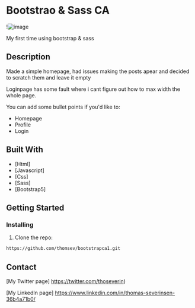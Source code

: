 # Bootstrao & Sass CA

!![image](https://user-images.githubusercontent.com/100193213/215354931-82765731-a705-4533-a4be-eee5d1311837.png)


My first time using bootstrap & sass

## Description

Made a simple homepage, had issues making the posts apear and decided to scratch them and leave it empty

Loginpage has some fault where i cant figure out how to max width the whole page.

You can add some bullet points if you'd like to:

- Homepage
- Profile
- Login

## Built With

- [Html]
- [Javascript]
- [Css]
- [Sass]
- [Bootstrap5]

## Getting Started

### Installing


1. Clone the repo:

```bash
https://github.com/thomsev/bootstrapca1.git
```


## Contact

[My Twitter page] https://twitter.com/thoseverin)

[My LinkedIn page] https://www.linkedin.com/in/thomas-severinsen-36b4a71b0/
